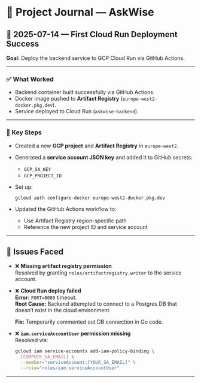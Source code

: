 # 🧾 Project Journal — AskWise

## 📅 2025-07-14 — First Cloud Run Deployment Success

**Goal:** Deploy the backend service to GCP Cloud Run via GitHub Actions.

---

### ✅ What Worked

- Backend container built successfully via GitHub Actions.
- Docker image pushed to **Artifact Registry** (`europe-west2-docker.pkg.dev`).
- Service deployed to Cloud Run (`askwise-backend`).

---

### 🧱 Key Steps

- Created a new **GCP project** and **Artifact Registry** in `europe-west2`.
- Generated a **service account JSON key** and added it to GitHub secrets:
  - `GCP_SA_KEY`
  - `GCP_PROJECT_ID`
- Set up:

  ```bash
  gcloud auth configure-docker europe-west2-docker.pkg.dev
  ```

- Updated the GitHub Actions workflow to:
  - Use Artifact Registry region-specific path
  - Reference the new project ID and service account

---

## 🐛 Issues Faced

- ❌ **Missing artifact registry permission**  
  Resolved by granting `roles/artifactregistry.writer` to the service account.

- ❌ **Cloud Run deploy failed**  
  **Error:** `PORT=8080` timeout.  
  **Root Cause:** Backend attempted to connect to a Postgres DB that doesn’t exist in the cloud environment.

  **Fix:** Temporarily commented out DB connection in Go code.

- ❌ **`iam.serviceAccountUser` permission missing**  
  Resolved via:

  ```bash
  gcloud iam service-accounts add-iam-policy-binding \
    [COMPUTE_SA_EMAIL] \
    --member="serviceAccount:[YOUR_SA_EMAIL]" \
    --role="roles/iam.serviceAccountUser"
  ```

---
